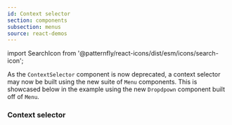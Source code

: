 ```yaml
---
id: Context selector
section: components
subsection: menus
source: react-demos
---
```


import SearchIcon from '@patternfly/react-icons/dist/esm/icons/search-icon';

As the `ContextSelector` component is now deprecated, a context selector may now be built using the new suite of `Menu` components. This is showcased below in the example using the new `Dropdpown` component built off of `Menu`.

### Context selector

```ts file="./examples/ContextSelectorDemo.tsx"

```
